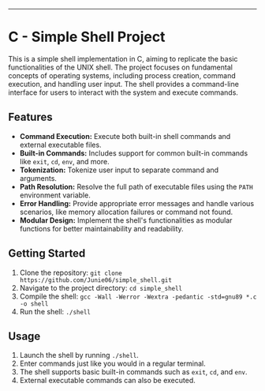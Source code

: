 ---
# C - Simple Shell Project

This is a simple shell implementation in C, aiming to replicate the basic functionalities of the UNIX shell. The project focuses on fundamental concepts of operating systems, including process creation, command execution, and handling user input. The shell provides a command-line interface for users to interact with the system and execute commands.

## Features

- **Command Execution:** Execute both built-in shell commands and external executable files.
- **Built-in Commands:** Includes support for common built-in commands like `exit`, `cd`, `env`, and more.
- **Tokenization:** Tokenize user input to separate command and arguments.
- **Path Resolution:** Resolve the full path of executable files using the `PATH` environment variable.
- **Error Handling:** Provide appropriate error messages and handle various scenarios, like memory allocation failures or command not found.
- **Modular Design:** Implement the shell's functionalities as modular functions for better maintainability and readability.
## Getting Started

1. Clone the repository: `git clone https://github.com/Junie06/simple_shell.git
`
2. Navigate to the project directory: `cd simple_shell`
3. Compile the shell: `gcc -Wall -Werror -Wextra -pedantic -std=gnu89 *.c -o shell`
4. Run the shell: `./shell`

## Usage

1. Launch the shell by running `./shell`.
2. Enter commands just like you would in a regular terminal.
3. The shell supports basic built-in commands such as `exit`, `cd`, and `env`.
4. External executable commands can also be executed.

